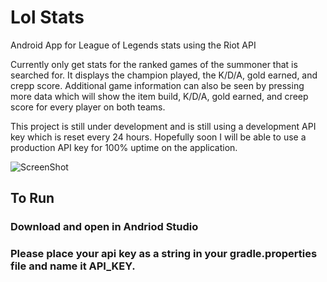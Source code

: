 # Lol Stats
Android App for League of Legends stats using the Riot API

Currently only get stats for the ranked games of the summoner that is searched for.  It displays the champion played, the K/D/A, gold earned, and crepp score.  Additional game information can also be seen by pressing more data which will show the item build, K/D/A, gold earned, and creep score for every player on both teams.

This project is still under development and is still using a development API key which is reset every 24 hours.  Hopefully soon I will be able to use a production API key for 100% uptime on the application.


![ScreenShot](https://raw.github.com/soaresb/LolStats/master/demoPicture.png)


## To Run
### Download and open in Andriod Studio
### Please place your api key as a string in your gradle.properties file and name it API_KEY. 
